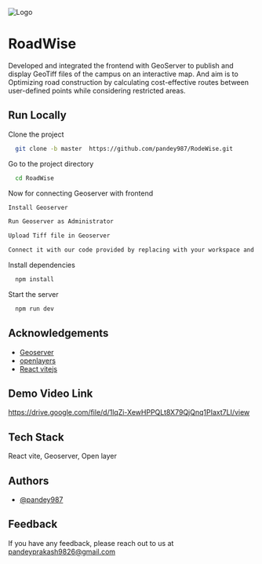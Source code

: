 
![Logo](https://t4.ftcdn.net/jpg/00/63/50/65/360_F_63506538_07tVieJOQAxibMGznSw8eEa2jpjvP53G.jpg)


# RoadWise

Developed and integrated the frontend with GeoServer to publish and display GeoTiff files of the
campus on an interactive map. And aim is to Optimizing road construction by calculating cost-effective routes between user-defined points while considering restricted areas.


## Run Locally

Clone the project

```bash
  git clone -b master  https://github.com/pandey987/RodeWise.git
```

Go to the project directory

```bash
  cd RoadWise
```
Now for connecting Geoserver with frontend
```bash
Install Geoserver
```
```bash
Run Geoserver as Administrator
```
```bash
Upload Tiff file in Geoserver
```
```bash
Connect it with our code provided by replacing with your workspace and layer name
```
Install dependencies

```bash
  npm install
```

Start the server

```bash
  npm run dev
```


## Acknowledgements

 - [Geoserver](https://geoserver.org/)
 - [openlayers](https://openlayers.org/)
 - [React vitejs](https://vitejs.dev/guide/)


## Demo Video Link

https://drive.google.com/file/d/1lqZi-XewHPPQLt8X79QjQnq1PIaxt7LI/view


## Tech Stack

React vite, Geoserver, Open layer


## Authors

- [@pandey987](https://github.com/pandey987)


## Feedback

If you have any feedback, please reach out to us at pandeyprakash9826@gmail.com
